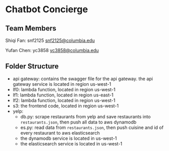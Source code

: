 # Chatbot Concierge #

## Team Members

Shiqi Fan: snf2125 snf2125@columbia.edu

Yufan Chen:  yc3858 yc3858@columbia.edu


## Folder Structure

- api gateway: contains the swagger file for the api gateway. 
the api gateway service is located in region us-west-1
- lf0: lambda function, located in region us-west-1
- lf1: lambda function, located in region us-east-1
- lf2: lambda function, located in region us-west-1
- s3: the frontend code, located in region us-west-1
- yelp:
    - db.py: scrape restaurants from yelp and save 
    restaurants into `restaurants.json`, then push all
    data to aws dynamodb
    - es.py: read data from `restaurants.json`, then push
    cuisine and id of every restaurant to aws elasticsearch
    - the dynamodb service is located in us-west-1
    - the elasticsearch service is located in us-west-1

